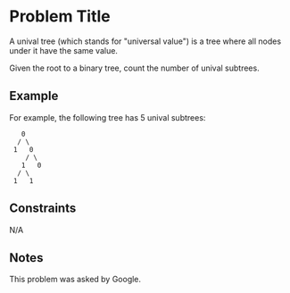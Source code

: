 # Problem Title

A unival tree (which stands for "universal value") is a tree where all nodes under it have the same value.

Given the root to a binary tree, count the number of unival subtrees.

## Example
For example, the following tree has 5 unival subtrees:
```
   0
  / \
 1   0
    / \
   1   0
  / \
 1   1
```



## Constraints
N/A

## Notes
This problem was asked by Google.